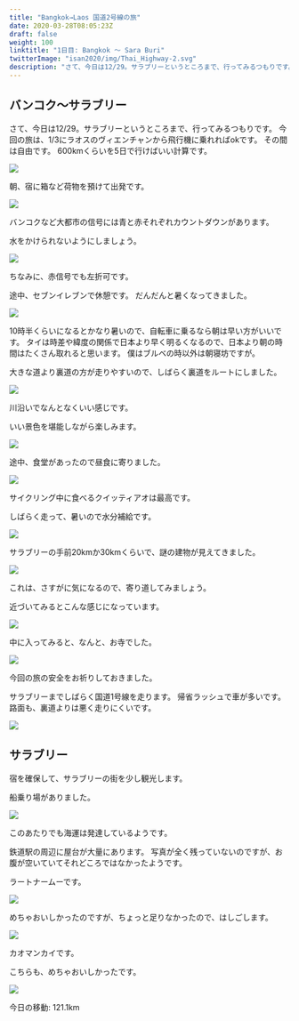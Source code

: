 ```yaml
---
title: "Bangkok→Laos 国道2号線の旅"
date: 2020-03-28T08:05:23Z
draft: false
weight: 100
linktitle: "1日目: Bangkok ～ Sara Buri"
twitterImage: "isan2020/img/Thai_Highway-2.svg"
description: "さて、今日は12/29。サラブリーというところまで、行ってみるつもりです。今回の旅は、1/3にラオスのヴィエンチャンから飛行機に乗れればokです。"
---
```

## バンコク～サラブリー

さて、今日は12/29。サラブリーというところまで、行ってみるつもりです。
今回の旅は、1/3にラオスのヴィエンチャンから飛行機に乗れればokです。
その間は自由です。
600kmくらいを5日で行けばいい計算です。

![](../img/img_7911.jpg)

朝、宿に箱など荷物を預けて出発です。

![](../img/img_7912.jpg)

バンコクなど大都市の信号には青と赤それぞれカウントダウンがあります。

水をかけられないようにしましょう。

![](../img/img_7914.jpg)

ちなみに、赤信号でも左折可です。

途中、セブンイレブンで休憩です。
だんだんと暑くなってきました。

![](../img/img_7915.jpg)

10時半くらいになるとかなり暑いので、自転車に乗るなら朝は早い方がいいです。
タイは時差や緯度の関係で日本より早く明るくなるので、日本より朝の時間はたくさん取れると思います。
僕はブルベの時以外は朝寝坊ですが。


大きな道より裏道の方が走りやすいので、しばらく裏道をルートにしました。

![](../img/img_7916.jpg)

川沿いでなんとなくいい感じです。

いい景色を堪能しながら楽しみます。

![](../img/img_7919.jpg)

途中、食堂があったので昼食に寄りました。

![](../img/img_7921.jpg)

サイクリング中に食べるクイッティアオは最高です。

しばらく走って、暑いので水分補給です。

![](../img/img_7922.jpg)

サラブリーの手前20kmか30kmくらいで、謎の建物が見えてきました。

![](../img/img_7923.jpg)

これは、さすがに気になるので、寄り道してみましょう。

近づいてみるとこんな感じになっています。

![](../img/img_7924.jpg)

中に入ってみると、なんと、お寺でした。

![](../img/img_7927.jpg)

今回の旅の安全をお祈りしておきました。

サラブリーまでしばらく国道1号線を走ります。
帰省ラッシュで車が多いです。
路面も、裏道よりは悪く走りにくいです。

![](../img/img_7929.jpg)

## サラブリー

宿を確保して、サラブリーの街を少し観光します。

船乗り場がありました。

![](../img/img_7933.jpg)

このあたりでも海運は発達しているようです。

鉄道駅の周辺に屋台が大量にあります。
写真が全く残っていないのですが、お腹が空いていてそれどころではなかったようです。

ラートナームーです。

![](../img/img_7935.jpg)

めちゃおいしかったのですが、ちょっと足りなかったので、はしごします。

![](../img/img_7936.jpg)

カオマンカイです。

こちらも、めちゃおいしかったです。

[![](../img/day1.png)](https://www.strava.com/activities/2964308917)

今日の移動: 121.1km
